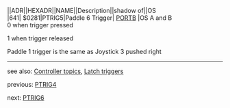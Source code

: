 ||ADR||HEXADR||NAME||Description||shadow of||OS  
|641| $0281|PTRIG5|Paddle 6 Trigger| [PORTB](../PORTB/index.md) |OS A and B  
0 when trigger pressed  
  
1 when trigger released  
  
Paddle 1 trigger is the same as Joystick 3 pushed right  
  
---
see also: [Controller topics](../Controller_topics/index.md), [Latch triggers](../GRACTL/index.md)  
  
  
previous: [PTRIG4](../PTRIG4/index.md)  
  
next: [PTRIG6](../PTRIG6/index.md)  
